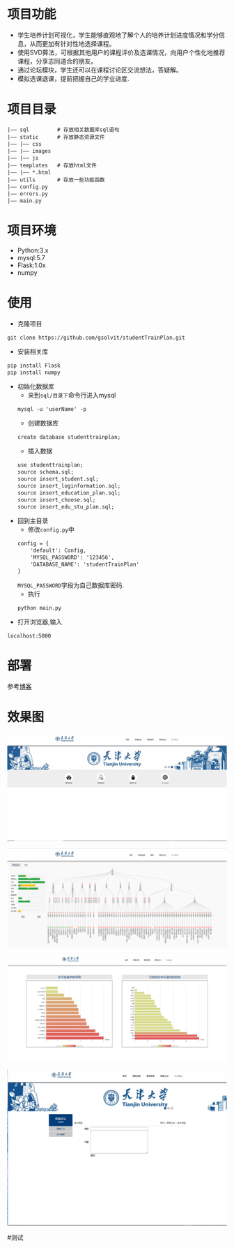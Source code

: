 # 项目功能
* 学生培养计划可视化，学生能够直观地了解个人的培养计划进度情况和学分信息，从而更加有针对性地选择课程。
* 使用SVD算法，可根据其他用户的课程评价及选课情况，向用户个性化地推荐课程，分享志同道合的朋友。
* 通过论坛模块，学生还可以在课程讨论区交流想法，答疑解。
* 模拟选课退课，提前把握自己的学业进度.
# 项目目录
```
|—— sql         # 存放相关数据库sql语句
|—— static      # 存放静态资源文件
|—— |—— css    
|—— |—— images
|—— |—— js
|—— templates   # 存放html文件
|—— |—— *.html
|—— utils       # 存放一些功能函数
|—— config.py
|—— errors.py
|—— main.py
```
# 项目环境
- Python:3.x
- mysql:5.7
- Flask:1.0x
- numpy
# 使用
- 克隆项目
```
git clone https://github.com/gsolvit/studentTrainPlan.git
```
- 安装相关库
```
pip install Flask
pip install numpy
```
- 初始化数据库
    - 来到`sql/目录下`命令行进入mysql
    ```
    mysql -u 'userName' -p 
    ```
    - 创建数据库
    ```
    create database studenttrainplan;
    ```
    - 插入数据
    ```
    use studenttrainplan;
    source schema.sql;
    source insert_student.sql;
    source insert_loginformation.sql;
    source insert_education_plan.sql;
    source insert_choose.sql;
    source insert_edu_stu_plan.sql;
    ```
- 回到主目录
    - 修改`config.py`中
    ```
    config = {
        'default': Config,
        'MYSQL_PASSWORD': '123456',
        'DATABASE_NAME': 'studentTrainPlan'
    }
    ```
    `MYSQL_PASSWORD`字段为自己数据库密码.
    - 执行
    ```
    python main.py
    ```
- 打开浏览器,输入
```
localhost:5000
```
# 部署
参考[博客](https://blog.csdn.net/qq_40423339/article/details/86606308#commentsedit)

# 效果图
![主页](./exampleImage/index.png)


![课程进度](./exampleImage/plan.png)

![推荐](./exampleImage/recommend.png)

![课程论坛](./exampleImage/discuss.png)

#测试

